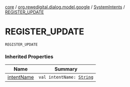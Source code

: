 [core](../../index.md) / [org.rewedigital.dialog.model.google](../index.md) / [SystemIntents](index.md) / [REGISTER_UPDATE](./-r-e-g-i-s-t-e-r_-u-p-d-a-t-e.md)

# REGISTER_UPDATE

`REGISTER_UPDATE`

### Inherited Properties

| Name | Summary |
|---|---|
| [intentName](intent-name.md) | `val intentName: `[`String`](https://kotlinlang.org/api/latest/jvm/stdlib/kotlin/-string/index.html) |
